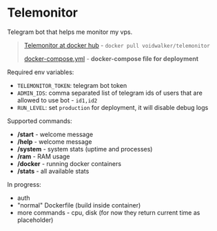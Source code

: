 # Telemonitor
Telegram bot that helps me monitor my vps.

>[Telemonitor at docker hub](https://hub.docker.com/r/voidwalker/telemonitor) - `docker pull voidwalker/telemonitor`
>
>[docker-compose.yml](https://github.com/VoidDruid/telemonitor/blob/master/docker-compose.yml) - **docker-compose file for deployment**

Required env variables:

- `TELEMONITOR_TOKEN`: telegram bot token
- `ADMIN_IDS`: comma separated list of telegram ids of users that are allowed to use bot - `id1,id2`
- `RUN_LEVEL`: set `production` for deployment, it will disable debug logs

Supported commands:

- **/start** - welcome message
- **/help** - welcome message
- **/system** - system stats (uptime and processes)
- **/ram** - RAM usage
- **/docker** - running docker containers
- **/stats** - all available stats

In progress:

- auth
- "normal" Dockerfile (build inside container)
- more commands - cpu, disk (for now they return current time as placeholder)
